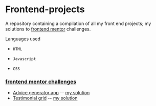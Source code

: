 # Frontend-projects

A repository containing a compilation of all my front end projects; my solutions to [frontend mentor](https://www.frontendmentor.io/challenges) challenges.

Languages used
*     HTML
*     Javascript
*     CSS



### [frontend mentor challenges](https://www.frontendmentor.io/challenges) 
* [Advice generator app](https://www.frontendmentor.io/challenges/advice-generator-app-QdUG-13db) -- [my solution](https://qoudri4re.github.io/frontend-projects/advice-generator-app)
* [Testimonial grid](https://www.frontendmentor.io/challenges/testimonials-grid-section-Nnw6J7Un7) -- [my solution](https://qoudri4re.github.io/frontend-projects/testimonial-grid)
  

